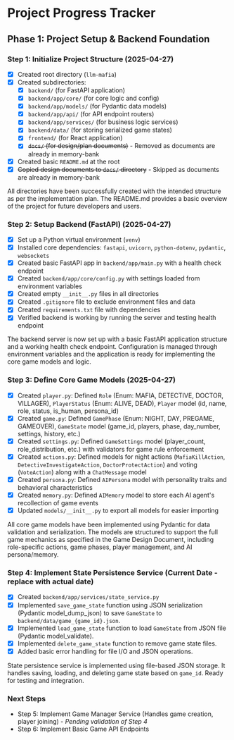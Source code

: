 # Project Progress Tracker

## Phase 1: Project Setup & Backend Foundation

### Step 1: Initialize Project Structure (2025-04-27)

- [x] Created root directory (`llm-mafia`)
- [x] Created subdirectories:
  - [x] `backend/` (for FastAPI application)
  - [x] `backend/app/core/` (for core logic and config)
  - [x] `backend/app/models/` (for Pydantic data models)
  - [x] `backend/app/api/` (for API endpoint routers)
  - [x] `backend/app/services/` (for business logic services)
  - [x] `backend/data/` (for storing serialized game states)
  - [x] `frontend/` (for React application)
  - [x] ~~`docs/` (for design/plan documents)~~ - Removed as documents are already in memory-bank
- [x] Created basic `README.md` at the root
- [x] ~~Copied design documents to `docs/` directory~~ - Skipped as documents are already in memory-bank

All directories have been successfully created with the intended structure as per the implementation plan. The README.md provides a basic overview of the project for future developers and users.

### Step 2: Setup Backend (FastAPI) (2025-04-27)

- [x] Set up a Python virtual environment (`venv`)
- [x] Installed core dependencies: `fastapi`, `uvicorn`, `python-dotenv`, `pydantic`, `websockets`
- [x] Created basic FastAPI app in `backend/app/main.py` with a health check endpoint
- [x] Created `backend/app/core/config.py` with settings loaded from environment variables
- [x] Created empty `__init__.py` files in all directories
- [x] Created `.gitignore` file to exclude environment files and data
- [x] Created `requirements.txt` file with dependencies
- [x] Verified backend is working by running the server and testing health endpoint

The backend server is now set up with a basic FastAPI application structure and a working health check endpoint. Configuration is managed through environment variables and the application is ready for implementing the core game models and logic.

### Step 3: Define Core Game Models (2025-04-27)

- [x] Created `player.py`: Defined `Role` (Enum: MAFIA, DETECTIVE, DOCTOR, VILLAGER), `PlayerStatus` (Enum: ALIVE, DEAD), `Player` model (id, name, role, status, is_human, persona_id)
- [x] Created `game.py`: Defined `GamePhase` (Enum: NIGHT, DAY, PREGAME, GAMEOVER), `GameState` model (game_id, players, phase, day_number, settings, history, etc.)
- [x] Created `settings.py`: Defined `GameSettings` model (player_count, role_distribution, etc.) with validators for game rule enforcement
- [x] Created `actions.py`: Defined models for night actions (`MafiaKillAction`, `DetectiveInvestigateAction`, `DoctorProtectAction`) and voting (`VoteAction`) along with a `ChatMessage` model
- [x] Created `persona.py`: Defined `AIPersona` model with personality traits and behavioral characteristics
- [x] Created `memory.py`: Defined `AIMemory` model to store each AI agent's recollection of game events
- [x] Updated `models/__init__.py` to export all models for easier importing

All core game models have been implemented using Pydantic for data validation and serialization. The models are structured to support the full game mechanics as specified in the Game Design Document, including role-specific actions, game phases, player management, and AI persona/memory.

### Step 4: Implement State Persistence Service (Current Date - replace with actual date)

- [x] Created `backend/app/services/state_service.py`
- [x] Implemented `save_game_state` function using JSON serialization (Pydantic model_dump_json) to save `GameState` to `backend/data/game_{game_id}.json`.
- [x] Implemented `load_game_state` function to load `GameState` from JSON file (Pydantic model_validate).
- [x] Implemented `delete_game_state` function to remove game state files.
- [x] Added basic error handling for file I/O and JSON operations.

State persistence service is implemented using file-based JSON storage. It handles saving, loading, and deleting game state based on `game_id`. Ready for testing and integration.

### Next Steps
- Step 5: Implement Game Manager Service (Handles game creation, player joining) - *Pending validation of Step 4*
- Step 6: Implement Basic Game API Endpoints
